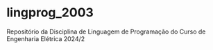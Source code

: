 # lingprog_2003
Repositório da Disciplina de Linguagem de Programação do Curso de Engenharia Elétrica 2024/2
